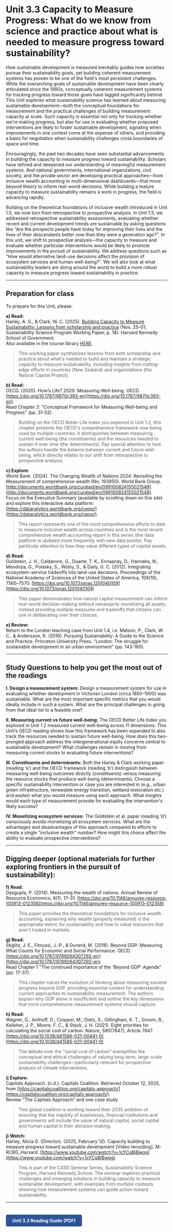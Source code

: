 # Unit 3.3 Capacity to Measure Progress: What do we know from science and practice about what is needed to measure progress toward sustainability?

How sustainable development is measured inevitably guides how societies pursue their sustainability goals, yet building coherent measurement systems has proven to be one of the field's most persistent challenges. While the overarching goals of sustainable development have been clearly articulated since the 1980s, conceptually coherent measurement systems for tracking progress toward those goals have lagged significantly behind. This Unit explores what sustainability science has learned about measuring sustainable development—both the conceptual foundations for measurement and the practical challenges of building measurement capacity at scale. Such capacity is essential not only for tracking whether we're making progress, but also for use in evaluating whether proposed interventions are likely to foster sustainable development, signaling when improvements in one context come at the expense of others, and providing a basis for negotiation when sustainability challenges cross boundaries of space and time.

Encouragingly, the past two decades have seen substantial advancements in building the capacity to measure progress toward sustainability. Scholars have refined and deepened our understanding of meaningful measurement systems. And national governments, international organizations, civil society, and the private sector are developing practical approaches—from inclusive wealth accounting to multi-dimensional dashboards—that move beyond theory to inform real-world decisions. While building a mature capacity to measure sustainability remains a work in progress, the field is advancing rapidly.

Building on the theoretical foundations of inclusive wealth introduced in Unit 1.5, we now turn from retrospective to prospective analysis. In Unit 1.5, we addressed retrospective sustainability assessments, evaluating whether recent and current development trends are sustainable by asking questions like "Are the prospects people have today for improving their lives and the lives of their descendants better now than they were a generation ago?". In this unit, we shift to prospective analysis—the capacity to measure and evaluate whether particular interventions would be likely to promote improvements in the pursuit of sustainability. We address questions such as "How would alternative land-use decisions affect the provision of ecosystem services and human well-being?". We will also look at what sustainability leaders are doing around the world to build a more robust capacity to measure progress toward sustainability in practice.

---

## Preparation for class

To prepare for this Unit, please:

**a) Read:**  
Harley, A. G., & Clark, W. C. (2025). [Building Capacity to Measure Sustainability: Lessons from scholarship and practice](https://www.hks.harvard.edu/sites/default/files/centers/mrcbg/programs/sustsci/files/Measurement%20Capacity_SSP%20Working%20Paper.pdf) (Nos. 25–01; Sustainability Science Program Working Paper, p. 18). Harvard Kennedy School of Government.  
Also available in the course library [HERE](../course-library/readings/capacity-measure.pdf).  
> This working paper synthesizes lessons from both scholarship and practice about what's needed to build and maintain a strategic capacity to measure sustainability, including insights from cutting-edge efforts in countries (New Zealand) and organizations (the Natural Capital Project).

**b) Read:**  
OECD. (2020). How’s Life? 2020: Measuring Well-being. OECD. [https://doi.org/10.1787/9870c393-en](https://doi.org/10.1787/9870c393-en).  
Read Chapter 2: "Conceptual Framework for Measuring Well-being and Progress" (pp. 31-52).  
> Building on the OECD Better Life Index you explored in Unit 1.2, this chapter presents the OECD's comprehensive framework now being used by multiple countries. It distinguishes between measuring current well-being (the constituents) and the resources needed to sustain it over time (the determinants). Pay special attention to how the authors handle the balance between current and future well-being, which directly relates to our shift from retrospective to prospective analysis.

**c) Explore:**  
World Bank. (2024). The Changing Wealth of Nations 2024: Revisiting the Measurement of comprehensive wealth (No. 193950). World Bank Group. [http://documents.worldbank.org/curated/en/099100824155021548](http://documents.worldbank.org/curated/en/099100824155021548).  
Focus on the Executive Summary (available by scrolling down on this site) and explore this interactive data platform: [https://datanalytics.worldbank.org/cwon/](https://datanalytics.worldbank.org/cwon/).  
> This report represents one of the most comprehensive efforts to date to measure inclusive wealth across countries and is the most recent comprehensive wealth accounting report in this series (the data platform is updated more frequently with new data points). Pay particular attention to how they value different types of capital assets.

**d) Read:**  
Goldstein, J. H., Caldarone, G., Duarte, T. K., Ennaanay, D., Hannahs, N., Mendoza, G., Polasky, S., Wolny, S., & Daily, G. C. (2012). Integrating ecosystem-service tradeoffs into land-use decisions. Proceedings of the National Academy of Sciences of the United States of America, 109(19), 7565–7570. [https://doi.org/10.1073/pnas.1201040109](https://doi.org/10.1073/pnas.1201040109)  
> This paper demonstrates how natural capital measurement can inform real-world decision-making without necessarily monetizing all assets, instead providing multiple measures and tradeoffs that citizens can use in deliberating over their choices.

**e) Review:**  
Return to the London teaching case from Unit 1.4, i.e. Matson, P., Clark, W. C., & Andersson, K. (2016). Pursuing Sustainability: A Guide to the Science and Practice. Princeton University Press. “London: The struggle for sustainable development in an urban environment” (pp. 143-165).

---

## Study Questions to help you get the most out of the readings

**I. Design a measurement system:** Design a measurement system for use in evaluating whether development in Victorian London (circa 1850-1900) was sustainable. What are the most important specific metrics that you would ideally include in such a system. What are the principal challenges in going from that ideal list to a feasible one?

**II. Measuring current vs future well-being:** The OECD Better Life Index you explored in Unit 1.2 measured current well-being across 11 dimensions. This Unit’s OECD reading shows how this framework has been expanded to also track the resources needed to sustain future well-being. How does this two-pronged approach address the intergenerational equity concerns central to sustainable development? What challenges remain in moving from measuring current stocks to evaluating future interventions?

**III. Constituents and determinants:** Both the Harley & Clark working paper (reading ‘a’) and the OECD framework (reading ‘b’) distinguish between measuring well-being outcomes directly (constituents) versus measuring the resource stocks that produce well-being (determinants). Choose a specific sustainability intervention or case you are interested in (e.g., urban green infrastructure, renewable energy transition, wetland restoration etc.) and explain what you would measure using each approach. What insights would each type of measurement provide for evaluating the intervention's likely success?

**IV. Monetizing ecosystem services:** The Goldstein et al. paper (reading ‘d’) consciously avoids monetizing all ecosystem services. What are the advantages and disadvantages of this approach compared to efforts to create a single "inclusive wealth" number? How might this choice affect the ability to evaluate prospective interventions?

---

## Digging deeper (optional materials for further exploring frontiers in the pursuit of sustainability):

**f) Read:**  
Dasgupta, P. (2014). Measuring the wealth of nations. Annual Review of Resource Economics, 6(1), 17–31. [https://doi.org/10.1146/annurev-resource-100913-012358](https://doi.org/10.1146/annurev-resource-100913-012358)  
> This paper provides the theoretical foundations for inclusive wealth accounting, explaining why wealth (properly measured) is the appropriate metric for sustainability and how to value resources that aren't traded in markets.

**g) Read:**  
Stiglitz, J. E., Fitoussi, J.-P., & Durand, M. (2018). Beyond GDP: Measuring What Counts for Economic and Social Performance. OECD. [https://doi.org/10.1787/9789264307292-en](https://doi.org/10.1787/9789264307292-en).  
Read Chapter 1 "The continued importance of the 'Beyond GDP' Agenda" (pp. 17-37).  
> This chapter traces the evolution of thinking about measuring societal progress beyond GDP, providing essential context for understanding current approaches to sustainability measurement. The authors explain why GDP alone is insufficient and outline the key dimensions that more comprehensive measurement systems should capture.

**h) Read:**  
Wagner, G., Anthoff, D., Cropper, M., Dietz, S., Gillingham, K. T., Groom, B., Kelleher, J. P., Moore, F. C., & Stock, J. H. (2021). Eight priorities for calculating the social cost of carbon. Nature, 590(7847), Article 7847. [https://doi.org/10.1038/d41586-021-00441-0](https://doi.org/10.1038/d41586-021-00441-0)  
> The debate over the "social cost of carbon" exemplifies the conceptual and ethical challenges of valuing long-term, large-scale sustainability challenges—particularly relevant for prospective analysis of climate interventions.

**i) Explore:**  
Capitals Approach. (n.d.). Capitals Coalition. Retrieved October 12, 2025, from [https://capitalscoalition.org/capitals-approach/](https://capitalscoalition.org/capitals-approach/).  
Review "The Capitals Approach" and one case study  
> This global coalition is working toward their 2035 ambition of ensuring that the majority of businesses, financial institutions and governments will include the value of natural capital, social capital and human capital in their decision-making.

**j) Watch:**  
Harley, Alicia G. (Director). (2025, February 12). Capacity building to measure progress toward sustainable development [Video recording]. M-RCBG_Harvard. [https://www.youtube.com/watch?v=1cYCqBiBwgg](https://www.youtube.com/watch?v=1cYCqBiBwgg)  
> This is part of the C4SD Seminar Series, Sustainability Science Program, Harvard Kennedy School. The seminar explores practical challenges and emerging solutions in building capacity to measure sustainable development, with examples from multiple contexts showing how measurement systems can guide action toward sustainability.

---

<a href="../course-library/unit-guides/unit-3-3.pdf" target="_blank" style="display:inline-block; padding:10px 20px; background:#2F5496; color:white; border-radius:5px; text-decoration:none; font-weight:bold; margin-top:24px;">
Unit 3.3 Reading Guide (PDF)
</a>